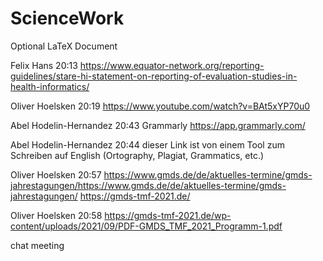 # ScienceWork
Optional LaTeX Document

Felix Hans 20:13
https://www.equator-network.org/reporting-guidelines/stare-hi-statement-on-reporting-of-evaluation-studies-in-health-informatics/

Oliver Hoelsken 20:19
https://www.youtube.com/watch?v=BAt5xYP70u0

Abel Hodelin-Hernandez 20:43
Grammarly https://app.grammarly.com/

Abel Hodelin-Hernandez 20:44
dieser Link ist von einem Tool zum Schreiben auf English (Ortography, Plagiat, Grammatics, etc.)

Oliver Hoelsken 20:57
https://www.gmds.de/de/aktuelles-termine/gmds-jahrestagungen/https://www.gmds.de/de/aktuelles-termine/gmds-jahrestagungen/
https://gmds-tmf-2021.de/

Oliver Hoelsken 20:58
https://gmds-tmf-2021.de/wp-content/uploads/2021/09/PDF-GMDS_TMF_2021_Programm-1.pdf


chat meeting
